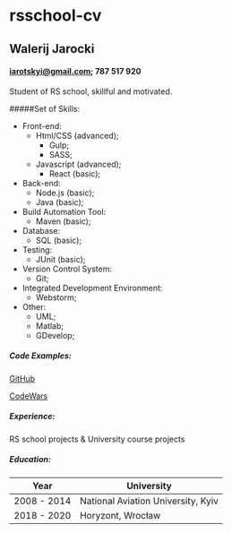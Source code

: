 # rsschool-cv
## Walerij Jarocki
#### iarotskyi@gmail.com; 787 517 920
Student of RS school, skillful and motivated.

#####Set of Skills:
* Front-end:
    * Html/CSS (advanced);
        * Gulp;
        * SASS;
    * Javascript (advanced);
        * React (basic);
* Back-end:
    * Node.js (basic);
    * Java (basic);
* Build Automation Tool:
    * Maven (basic);
* Database:
    * SQL (basic);
* Testing:
    * JUnit (basic);
* Version Control System:
    * Git;
* Integrated Development Environment:
    * Webstorm;
* Other:
    * UML;
    * Matlab;
    * GDevelop;
    
##### Code Examples:
[GitHub](https://github.com/Iarotskyi)

[CodeWars](https://www.codewars.com/users/Valero)

##### Experience:
RS school projects & University course projects

##### Education:
Year | University
-----|-----------
2008 - 2014 | National Aviation University, Kyiv
2018 - 2020 | Horyzont, Wrocław
    



